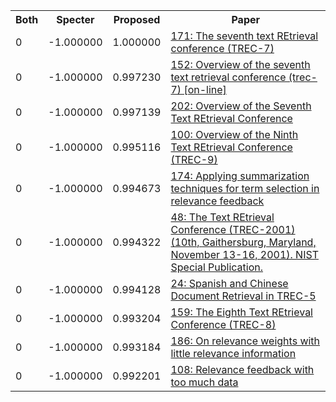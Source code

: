 <html><table><tr>
<th>Both</th>
<th>Specter</th>
<th>Proposed</th>
<th>Paper</th>
</tr>
<tr>
<td>0</td>
<td>-1.000000</td>
<td>1.000000</td>
<td><a href="https://www.semanticscholar.org/paper/b69cf89454556c93efa37276e2cd1e4d8e72b6ba">171: The seventh text REtrieval conference (TREC-7)</a></td>
</tr>
<tr>
<td>0</td>
<td>-1.000000</td>
<td>0.997230</td>
<td><a href="https://www.semanticscholar.org/paper/3b76039ca74ba46ebb1b3ad8b71243a898121a31">152: Overview of the seventh text retrieval conference (trec-7) [on-line]</a></td>
</tr>
<tr>
<td>0</td>
<td>-1.000000</td>
<td>0.997139</td>
<td><a href="https://www.semanticscholar.org/paper/a07c4d5acf87e012a1a40c82d48d056b43b4aabc">202: Overview of the Seventh Text REtrieval Conference</a></td>
</tr>
<tr>
<td>0</td>
<td>-1.000000</td>
<td>0.995116</td>
<td><a href="https://www.semanticscholar.org/paper/fdb1bdcb060bb1b663e6ba31f4916a4b2e0b3edf">100: Overview of the Ninth Text REtrieval Conference (TREC-9)</a></td>
</tr>
<tr>
<td>0</td>
<td>-1.000000</td>
<td>0.994673</td>
<td><a href="https://www.semanticscholar.org/paper/037faf10b83e6f882d8005828098b2d6dc963d69">174: Applying summarization techniques for term selection in relevance feedback</a></td>
</tr>
<tr>
<td>0</td>
<td>-1.000000</td>
<td>0.994322</td>
<td><a href="https://www.semanticscholar.org/paper/87e5f66018b568dc4376bb35a850eef5a344e05d">48: The Text REtrieval Conference (TREC-2001) (10th, Gaithersburg, Maryland, November 13-16, 2001). NIST Special Publication.</a></td>
</tr>
<tr>
<td>0</td>
<td>-1.000000</td>
<td>0.994128</td>
<td><a href="https://www.semanticscholar.org/paper/f72e1bf7afbc740c95b045f248add3664b013683">24: Spanish and Chinese Document Retrieval in TREC-5</a></td>
</tr>
<tr>
<td>0</td>
<td>-1.000000</td>
<td>0.993204</td>
<td><a href="https://www.semanticscholar.org/paper/0f9c4c7028e2ed449ee1f92dbedd158477629324">159: The Eighth Text REtrieval Conference (TREC-8)</a></td>
</tr>
<tr>
<td>0</td>
<td>-1.000000</td>
<td>0.993184</td>
<td><a href="https://www.semanticscholar.org/paper/478029f251bd7ee7f415312ab4ce42de50bb85f9">186: On relevance weights with little relevance information</a></td>
</tr>
<tr>
<td>0</td>
<td>-1.000000</td>
<td>0.992201</td>
<td><a href="https://www.semanticscholar.org/paper/1e630938c9a4afe692a2a93f1f3dfd0577979bb0">108: Relevance feedback with too much data</a></td>
</tr>
</table></html>
